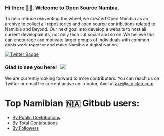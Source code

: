 ### Hi there 👋🏾, Welcome to Open Source Nambia. 

To help reduce reinventing the wheel, we created Open Namibia as an archive to collect all repositories and open source contributions related to Namibia and Beyond. Our next goal is to develop a website to host all current developments, not only tech but social and so on. We believe this can encourage and motivate larger groups of individuals with common goals work together and make Namibia a digital Nation. 

[![Twitter Badge](https://img.shields.io/badge/-Twitter-00acee?style=flat-square&logo=Twitter&logoColor=white)](https://twitter.com/opennamibia)

### Glad to see you here! &nbsp; ![](https://visitor-badge.glitch.me/badge?page_id=opennamibia.opennamibia)

We are currently looking forward to more contributers. You can reach us on Twitter or email the current active contributor, Axel at axel@stoiclab.com.

# Top Namibian 🇳🇦 Gitbub users:

- [By Public Contributions](https://github.com/gayanvoice/top-github-users/blob/main/markdown/public_contributions/namibia.md)
- [By Total Contributions](https://github.com/gayanvoice/top-github-users/blob/main/markdown/total_contributions/namibia.md)
- [By Followers](https://github.com/gayanvoice/top-github-users/blob/main/markdown/followers/namibia.md)
